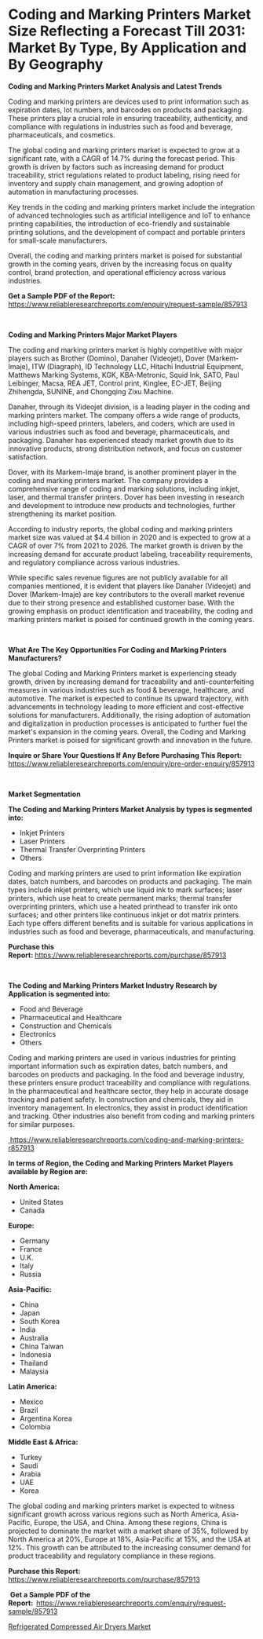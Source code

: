 <p><h1>Coding and Marking Printers Market Size Reflecting a Forecast Till 2031: Market By Type, By Application and By Geography</h1></p><p><strong>Coding and Marking Printers Market Analysis and Latest Trends</strong></p>
<p><p>Coding and marking printers are devices used to print information such as expiration dates, lot numbers, and barcodes on products and packaging. These printers play a crucial role in ensuring traceability, authenticity, and compliance with regulations in industries such as food and beverage, pharmaceuticals, and cosmetics.</p><p>The global coding and marking printers market is expected to grow at a significant rate, with a CAGR of 14.7% during the forecast period. This growth is driven by factors such as increasing demand for product traceability, strict regulations related to product labeling, rising need for inventory and supply chain management, and growing adoption of automation in manufacturing processes.</p><p>Key trends in the coding and marking printers market include the integration of advanced technologies such as artificial intelligence and IoT to enhance printing capabilities, the introduction of eco-friendly and sustainable printing solutions, and the development of compact and portable printers for small-scale manufacturers.</p><p>Overall, the coding and marking printers market is poised for substantial growth in the coming years, driven by the increasing focus on quality control, brand protection, and operational efficiency across various industries.</p></p>
<p><strong>Get a Sample PDF of the Report:&nbsp;</strong> <a href="https://www.reliableresearchreports.com/enquiry/request-sample/857913">https://www.reliableresearchreports.com/enquiry/request-sample/857913</a></p>
<p>&nbsp;</p>
<p><strong>Coding and Marking Printers Major Market Players</strong></p>
<p><p>The coding and marking printers market is highly competitive with major players such as Brother (Domino), Danaher (Videojet), Dover (Markem-Imaje), ITW (Diagraph), ID Technology LLC, Hitachi Industrial Equipment, Matthews Marking Systems, KGK, KBA-Metronic, Squid Ink, SATO, Paul Leibinger, Macsa, REA JET, Control print, Kinglee, EC-JET, Beijing Zhihengda, SUNINE, and Chongqing Zixu Machine.</p><p>Danaher, through its Videojet division, is a leading player in the coding and marking printers market. The company offers a wide range of products, including high-speed printers, labelers, and coders, which are used in various industries such as food and beverage, pharmaceuticals, and packaging. Danaher has experienced steady market growth due to its innovative products, strong distribution network, and focus on customer satisfaction.</p><p>Dover, with its Markem-Imaje brand, is another prominent player in the coding and marking printers market. The company provides a comprehensive range of coding and marking solutions, including inkjet, laser, and thermal transfer printers. Dover has been investing in research and development to introduce new products and technologies, further strengthening its market position.</p><p>According to industry reports, the global coding and marking printers market size was valued at $4.4 billion in 2020 and is expected to grow at a CAGR of over 7% from 2021 to 2026. The market growth is driven by the increasing demand for accurate product labeling, traceability requirements, and regulatory compliance across various industries.</p><p>While specific sales revenue figures are not publicly available for all companies mentioned, it is evident that players like Danaher (Videojet) and Dover (Markem-Imaje) are key contributors to the overall market revenue due to their strong presence and established customer base. With the growing emphasis on product identification and traceability, the coding and marking printers market is poised for continued growth in the coming years.</p></p>
<p>&nbsp;</p>
<p><strong>What Are The Key Opportunities For Coding and Marking Printers Manufacturers?</strong></p>
<p><p>The global Coding and Marking Printers market is experiencing steady growth, driven by increasing demand for traceability and anti-counterfeiting measures in various industries such as food & beverage, healthcare, and automotive. The market is expected to continue its upward trajectory, with advancements in technology leading to more efficient and cost-effective solutions for manufacturers. Additionally, the rising adoption of automation and digitalization in production processes is anticipated to further fuel the market's expansion in the coming years. Overall, the Coding and Marking Printers market is poised for significant growth and innovation in the future.</p></p>
<p><strong>Inquire or Share Your Questions If Any Before Purchasing This Report:</strong> <a href="https://www.reliableresearchreports.com/enquiry/pre-order-enquiry/857913">https://www.reliableresearchreports.com/enquiry/pre-order-enquiry/857913</a></p>
<p>&nbsp;</p>
<p><strong>Market Segmentation</strong></p>
<p><strong>The Coding and Marking Printers Market Analysis by types is segmented into:</strong></p>
<p><ul><li>Inkjet Printers</li><li>Laser Printers</li><li>Thermal Transfer Overprinting Printers</li><li>Others</li></ul></p>
<p><p>Coding and marking printers are used to print information like expiration dates, batch numbers, and barcodes on products and packaging. The main types include inkjet printers, which use liquid ink to mark surfaces; laser printers, which use heat to create permanent marks; thermal transfer overprinting printers, which use a heated printhead to transfer ink onto surfaces; and other printers like continuous inkjet or dot matrix printers. Each type offers different benefits and is suitable for various applications in industries such as food and beverage, pharmaceuticals, and manufacturing.</p></p>
<p><strong>Purchase this Report:&nbsp;</strong><a href="https://www.reliableresearchreports.com/purchase/857913">https://www.reliableresearchreports.com/purchase/857913</a></p>
<p>&nbsp;</p>
<p><strong>The Coding and Marking Printers Market Industry Research by Application is segmented into:</strong></p>
<p><ul><li>Food and Beverage</li><li>Pharmaceutical and Healthcare</li><li>Construction and Chemicals</li><li>Electronics</li><li>Others</li></ul></p>
<p><p>Coding and marking printers are used in various industries for printing important information such as expiration dates, batch numbers, and barcodes on products and packaging. In the food and beverage industry, these printers ensure product traceability and compliance with regulations. In the pharmaceutical and healthcare sector, they help in accurate dosage tracking and patient safety. In construction and chemicals, they aid in inventory management. In electronics, they assist in product identification and tracking. Other industries also benefit from coding and marking printers for similar purposes.</p></p>
<p><a href="https://www.reliableresearchreports.com/coding-and-marking-printers-r857913">&nbsp;https://www.reliableresearchreports.com/coding-and-marking-printers-r857913</a></p>
<p><strong>In terms of Region, the Coding and Marking Printers Market Players available by Region are:</strong></p>
<p>
    <p> <strong> North America: </strong>
        <ul>
            <li>United States</li>
            <li>Canada</li>
        </ul>
        </p> 
    <p> <strong> Europe: </strong>
        <ul>
            <li>Germany</li>
            <li>France</li>
            <li>U.K.</li>
            <li>Italy</li>
            <li>Russia</li>
        </ul>
        </p> 
    <p> <strong> Asia-Pacific: </strong>
        <ul>
            <li>China</li>
            <li>Japan</li>
            <li>South Korea</li>
            <li>India</li>
            <li>Australia</li>
            <li>China Taiwan</li>
            <li>Indonesia</li>
            <li>Thailand</li>
            <li>Malaysia</li>
        </ul>
        </p> 
    <p> <strong> Latin America: </strong>
        <ul>
            <li>Mexico</li>
            <li>Brazil</li>
            <li>Argentina Korea</li>
            <li>Colombia</li>
        </ul>
        </p> 
    <p> <strong> Middle East & Africa: </strong>
        <ul>
            <li>Turkey</li>
            <li>Saudi</li>
            <li>Arabia</li>
            <li>UAE</li>
            <li>Korea</li>
        </ul>
    </p>
    </p>
<p><p>The global coding and marking printers market is expected to witness significant growth across various regions such as North America, Asia-Pacific, Europe, the USA, and China. Among these regions, China is projected to dominate the market with a market share of 35%, followed by North America at 20%, Europe at 18%, Asia-Pacific at 15%, and the USA at 12%. This growth can be attributed to the increasing consumer demand for product traceability and regulatory compliance in these regions.</p></p>
<p><strong>Purchase this Report: </strong><a href="https://www.reliableresearchreports.com/purchase/857913">https://www.reliableresearchreports.com/purchase/857913</a></p>
<p>&nbsp;<strong>Get a Sample PDF of the Report:&nbsp;&nbsp;</strong><a href="https://www.reliableresearchreports.com/enquiry/request-sample/857913">https://www.reliableresearchreports.com/enquiry/request-sample/857913</a></p>
<p><strong></strong></p>
<p><p><a href="https://github.com/BryceTownsendr/Market-Research-Report-List-4/blob/main/refrigerated-compressed-air-dryers-market.md">Refrigerated Compressed Air Dryers Market</a></p></p>